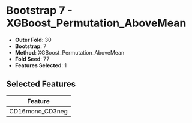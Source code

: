 # Bootstrap 7 - XGBoost_Permutation_AboveMean

- **Outer Fold**: 30
- **Bootstrap**: 7
- **Method**: XGBoost_Permutation_AboveMean
- **Fold Seed**: 77
- **Features Selected**: 1

## Selected Features

| Feature |
|---------|
| CD16mono_CD3neg |
